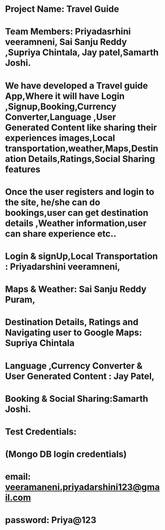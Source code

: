 # Project Name: Travel Guide

# Team Members: Priyadasrhini veeramneni, Sai Sanju Reddy ,Supriya Chintala, Jay patel,Samarth Joshi.

# We have developed a Travel guide App,Where it will have Login ,Signup,Booking,Currency Converter,Language ,User Generated Content like sharing their experiences images,Local transportation,weather,Maps,Destination Details,Ratings,Social Sharing features

# Once the user registers and login to the site, he/she can do bookings,user can get destination details ,Weather information,user can share experience etc..

# Login & signUp,Local Transportation : Priyadarshini veeramneni, 
# Maps & Weather: Sai Sanju Reddy Puram,
 # Destination Details, Ratings and Navigating user to Google Maps: Supriya Chintala
 # Language ,Currency Converter & User Generated Content : Jay Patel,
 # Booking & Social Sharing:Samarth Joshi.

# Test Credentials: 
# (Mongo DB login credentials)
# email: veeramaneni.priyadarshini123@gmail.com 
# password: Priya@123
